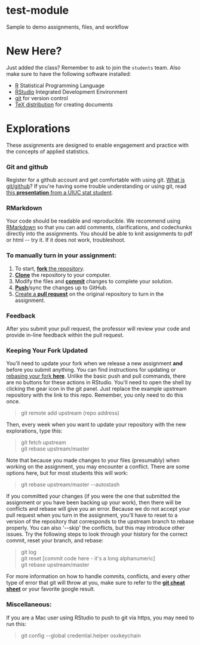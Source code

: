 # test-module
Sample to demo assignments, files, and workflow

# New Here? 
Just added the class? Remember to ask to join the `students` team. Also make sure to have the following software installed:  
- [R][download-r] Statistical Programming Language
- [RStudio][download-rstudio] Integrated Development Environment
- [git][download-git] for version control
- [TeX distribution][download-tex] for creating documents

# Explorations
These assignments are designed to enable engagement and practice with the concepts of applied statistics. 

### Git and github
Register for a github account and get comfortable with using git. [What is git/github][git-tour]? If you're having some trouble understanding or using git, read [this **presentation** from a UIUC stat student][coatless-presentation]. 

### RMarkdown
Your code should be readable and reproducible. We recommend using [RMarkdown][markdown-lessons] so that you can add comments, clarifications, and codechunks directly into the assignments. You should be able to knit assignments to pdf or html -- try it. If it does not work, troubleshoot.  

### To manually turn in your assignment: 
1. To start, [**fork** the repository][forking].
1. [**Clone**][ref-clone] the repository to your computer.
1. Modify the files and [**commit**][ref-commit] changes to complete your solution.
1. [**Push**][ref-push]/sync the changes up to GitHub.
1. [Create a **pull request**][pull-request] on the original repository to turn in the assignment.

### Feedback
After you submit your pull request, the professor will review your code and provide in-line feedback within the pull request. 

### Keeping Your Fork Updated
You'll need to update your fork when we release a new assignment __and__ before you submit anything. You can find instructions for updating or [rebasing your fork __here__][rebase]. Unlike the basic push and pull commands, there are no buttons for these actions in RStudio. You'll need to open the shell by clicking the gear icon in the git panel. Just replace the example upstream repository with the link to this repo. Remember, you only need to do this once.  

> git remote add upstream (repo address)  

Then, every week when you want to update your repository with the new explorations, type this:  

> git fetch upstream  
> git rebase upstream/master  

Note that because you made changes to your files (presumably) when working on the assignment, you may encounter a conflict. There are some options here, but for most students this will work:  
> git rebase upstream/master --autostash  

If you committed your changes (if you were the one that submitted the assignment or you have been backing up your work), then there will be conflicts and rebase will give you an error. Because we do not accept your pull request when you turn in the assignment, you'll have to reset to a version of the repository that corresponds to the upstream branch to rebase properly. You can also '--skip' the conflicts, but this may introduce other issues. Try the following steps to look through your history for the correct commit, reset your branch, and rebase:  
> git log  
> git reset [commit code here - it's a long alphanumeric]  
> git rebase upstream/master  

For more information on how to handle commits, conflicts, and every other type of error that git will throw at you, make sure to refer to the [**git cheat sheet**][git-cheat-sheet] or your favorite google result.  

### Miscellaneous: 
If you are a Mac user using RStudio to push to git via https, you may need to run this:  
>git config --global credential.helper osxkeychain


<!-- Links -->
[download-r]: https://cran.r-project.org/
[download-rstudio]: https://www.rstudio.com/products/rstudio/download3/
[download-git]: https://git-scm.com/downloads
[download-tex]: https://www.latex-project.org/get/
[git-tour]: https://www.youtube.com/watch?v=VUaBfYCmJls
[coatless-presentation]: https://drive.google.com/file/d/0ByNsd8qm6Gepb3RPbllVZ0tpOEU/view
[create-repo]: https://help.github.com/articles/create-a-repo
[add-to-team-action]: https://github.com/education/teachers_pet/#giving-others-access
[forking]: https://guides.github.com/activities/forking/
[ref-clone]: http://gitref.org/creating/#clone
[ref-commit]: http://gitref.org/basic/#commit
[ref-push]: http://gitref.org/remotes/#push
[pull-request]: https://help.github.com/articles/creating-a-pull-request
[markdown-lessons]: http://rmarkdown.rstudio.com/lesson-1.html
[rebase]: https://robots.thoughtbot.com/keeping-a-github-fork-updated
[git-cheat-sheet]: https://services.github.com/kit/downloads/github-git-cheat-sheet.pdf

